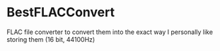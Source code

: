 # BestFLACConvert
FLAC file converter to convert them into the exact way I personally like storing them (16 bit, 44100Hz)
